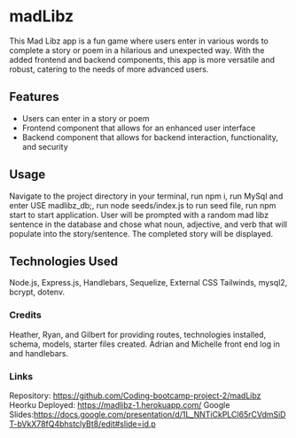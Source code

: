 # madLibz

This Mad Libz app is a fun game where users enter in various words to complete a story or poem in a hilarious and unexpected way. With the added frontend and backend components, this app is more versatile and robust, catering to the needs of more advanced users.

## Features

- Users can enter in a story or poem
- Frontend component that allows for an enhanced user interface
- Backend component that allows for backend interaction, functionality, and security

## Usage
Navigate to the project directory in your terminal, run npm i, run MySql and enter USE madlibz_db;, run node seeds/index.js to run seed file, run npm start to start application. User will be prompted with a random mad libz sentence in the database and chose what noun, adjective, and verb that will populate into the story/sentence. The completed story will be displayed. 

## Technologies Used

Node.js, Express.js, Handlebars, Sequelize, External CSS Tailwinds, mysql2, bcrypt, dotenv.

### Credits
Heather, Ryan, and Gilbert for providing routes, technologies installed, schema, models, starter files created.
Adrian and Michelle front end log in and handlebars.

### Links
Repository: https://github.com/Coding-bootcamp-project-2/madLibz
Heorku Deployed: https://madlibz-1.herokuapp.com/
Google Slides:https://docs.google.com/presentation/d/1L_NNTiCkPLCl65rCVdmSiDT-bVkX78fQ4bhstclyBt8/edit#slide=id.p


